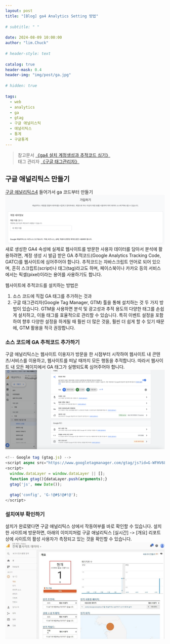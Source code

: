 ```yaml
---
layout: post
title: "[Blog] ga4 Analytics Setting 방법"

# subtitle: " "

date: 2024-08-09 10:00:00
author: "lim.Chuck"

# header-style: text

catalog: true
header-mask: 0.4
header-img: "img/post/ga.jpg"

# hidden: true

tags:
  - web
  - analytics
  - ga
  - gtag
  - 구글 애널리스틱
  - 애널리틱스
  - 통계
  - 구글통계
---
```


<!-- ---
layout:     keynote
title:      "Service Worker 101「GDG DevFest 2016 北京」"
subtitle:   "🎞  Slides:Service Worker 101, Working Offline and Instant Loading (GDG DevFest 2016 Beijing)"
iframe:     "//huangxuan.me/sw-101-gdgdf/"
navcolor:   "invert"
date:       2016-11-20
author:     "Hux"
tags:
    - Slides
    - Web
    - PWA
--- -->

> 참고문서 [《ga4 설치 계정생성과 추적코드 심기》](https://analyticsmarketing.co.kr/digital-analytics/google-analytics-4/5721/)  
> 태그 관리자 [《구글 태그관리자》](https://tagmanager.google.com/)

## 구글 애널리틱스 만들기

[구글 애널리틱스4](https://analytics.google.com/) 들어가서 ga 코드부터 만들기
![](/img/post/0809/1.png)
새로 생성한 GA4 속성에 실제로 웹사이트를 방문한 사용자 데이터를 담아서 분석에 활용하려면, 계정 생성 시 발급 받은 GA 추적코드(Google Analytics Tracking Code, GATC)를 웹사이트에 심어주어야 합니다. 추적코드는 자바스크립트 언어로 되어 있으며, 흔히 스크립트(script)나 태그(tag)라고도 하며, 페이스북이나 카카오 등의 서비스에서는 픽셀(pixel)이라는 용어를 사용하기도 합니다.

웹사이트에 추적코드를 설치하는 방법은

1. 소스 코드에 직접 GA 태그를 추가하는 것과
2. 구글 태그관리자(Google Tag Manager, GTM) 툴을 통해 설치하는 것 두 가지 방법이 있습니다. GTM을 사용하면 분석 및 광고성과 추적 용도의 다양한 태그를 손쉽게 설치하고, 이들 태그를 효율적으로 관리할 수 있습니다. 특히 이벤트 설정을 포함하여 향후 다양한 설정을 하게될 때 훨씬 더 많은 것을, 훨씬 더 쉽게 할 수 있기 때문에, GTM 활용을 적극 권장합니다.

### 소스 코드에 GA 추적코드 추가하기

구글 애널리틱스는 웹사이트 이용자가 방문을 한 시점부터 시작하여 웹사이트 내 콘텐츠/서비스를 이용하고, 웹사이트를 떠날 때까지 모든 행동을 추적합니다. 따라서 웹사이트 내 모든 페이지에서 GA 태그가 실행되도록 심어주어야 합니다.
![](/img/post/0809/3.png)

```js
<!-- Google tag (gtag.js) -->
<script async src="https://www.googletagmanager.com/gtag/js?id=G-WFHV6LHPHD"></script>
<script>
  window.dataLayer = window.dataLayer || [];
  function gtag(){dataLayer.push(arguments);}
  gtag('js', new Date());

  gtag('config', 'G-!@#$!@#!@');
</script>
```

### 설치여부 확인하기

설치가 완료됐다면 구글 애널리틱스 상에서 작동여부를 바로 확인할 수 있습니다.
설치한 사이트에 방문하면, 아래의 이미지처럼 구글 애널리틱스 [실시간] -> [개요] 리포트 상에 사이트의 활성 사용자가 측정되고 있는 것을 확인할 수 있습니다.
![](/img/post/0809/4.png)
